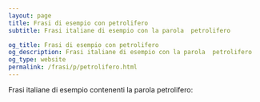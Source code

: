 ```yaml
---
layout: page
title: Frasi di esempio con petrolifero 
subtitle: Frasi italiane di esempio con la parola  petrolifero

og_title: Frasi di esempio con petrolifero 
og_description: Frasi italiane di esempio con la parola  petrolifero
og_type: website
permalink: /frasi/p/petrolifero.html
---
```


Frasi italiane di esempio contenenti la parola petrolifero:


